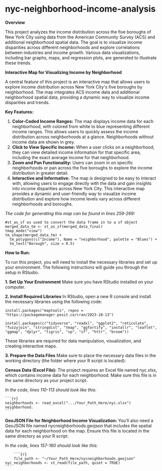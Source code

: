 # nyc-neighborhood-income-analysis

**Overview**



This project analyzes the income distribution across the five boroughs of New York City using data from the American Community Survey (ACS) and additional neighborhood spatial data. The goal is to visualize income disparities across different neighborhoods and explore correlations between industries and income growth. Various data visualizations, including bar graphs, maps, and regression plots, are generated to illustrate these trends.

**Interactive Map for Visualizing Income by Neighborhood**

A central feature of this project is an interactive map that allows users to explore income distribution across New York City's five boroughs by neighborhood. The map integrates ACS income data and additional neighborhood spatial data, providing a dynamic way to visualize income disparities and trends.

**Key Features:**

  1.	**Color-Coded Income Ranges:**
  The map displays income data for each neighborhood, with colored from white to blue representing different income ranges. This allows users to quickly assess the income distribution across neighborhoods at a glance. Neighborhoods without income data are shown in grey.
  2.	**Click to View Specific Income:**
  When a user clicks on a neighborhood, they can view detailed income information for that specific area, including the exact average income for that neighborhood.
  3.	**Zoom and Pan Functionality:** 
  Users can zoom in on specific neighborhoods or pan across the five boroughs to explore the income distribution in greater detail.
  4.	**Interactive and Informative:**
  The map is designed to be easy to interact with, allowing users to engage directly with the data and gain insights into income disparities across New York City.
  This interactive map provides a dynamic and user-friendly way to visualize income distribution and explore how income levels vary across different
neighborhoods and boroughs.

_The code for generating this map can be found in lines 259-269:_

```{r}
#st_as_sf os used to convert the data frame in to a sf object
merged_data_tm <- st_as_sf(merged_data_final)
tmap_mode("view")
tm_shape(merged_data_tm) +
  tm_polygons(c("Income"), Name = "neighborhood", palette = "Blues") +
  tm_text("Borough", size = 0.5)
```

**How to Run:**

To run this project, you will need to install the necessary libraries and set up your environment. The following instructions will guide you through the setup in RStudio.

**1. Set Up Your Environment**
Make sure you have RStudio installed on your computer. 

**2. Install Required Libraries**
In RStudio, open a new R console and install the necessary libraries using the following code:

  ```{r}
install.packages("maptools", repos = "https://packagemanager.posit.co/cran/2023-10-13")
```
```{r}
install.packages(c("tidyverse", "readxl", "ggplot2", "reticulate", "fuzzyjoin", "stringdist", "tmap", "ggfortify", "installr", "leaflet", "ggmap", "dplyr", "tigris", "sp", "sf", "httr", "broom"))
```

These libraries are required for data manipulation, visualization, and creating interactive maps.

**3. Prepare the Data Files**
Make sure to place the necessary data files in the working directory (the folder where your R script is located):

  **Census Data (Excel File):** 
  The project requires an Excel file named nyc.xlsx, which contains income data for each neighborhood. Make sure this file is in the same directory as your project script.
  
  _In the code, lines 110-113 should look like this:_
  
    ```{r}
  	neighborhoods <- read_excel(".../Your_Path_Here/nyc.xlsx")
  	neighborhood.
    ```
  
  
  **GeoJSON File for Neighborhood Income Visualization:**
   You’ll also need a GeoJSON file named nycneighborhoods.geojson that includes the spatial data for each neighborhood on the map. Ensure this file is located in the same directory as your R script.
   
  _In the code, lines 157-160 should look like this:_
  
  		```{r}
  		file_path <- "~/Your_Path_Here/nycneighborhoods.geojson"
  	nyc_neighborhoods <- st_read(file_path, quiet = TRUE)
  	```
